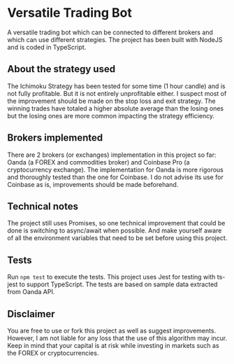 # Versatile Trading Bot

A versatile trading bot which can be connected to different brokers and which can use different strategies. The project has been built with NodeJS and is coded in TypeScript.

## About the strategy used

The Ichimoku Strategy has been tested for some time (1 hour candle) and is not fully profitable. But it is not entirely unprofitable either. I suspect most of the improvement should be made on the stop loss and exit strategy. The winning trades have totaled a higher absolute average than the losing ones but the losing ones are more common impacting the strategy efficiency.

## Brokers implemented

There are 2 brokers (or exchanges) implementation in this project so far: Oanda (a FOREX and commodities broker) and Coinbase Pro (a cryptocurrency exchange). The implementation for Oanda is more rigorous and thoroughly tested than the one for Coinbase. I do not advise its use for Coinbase as is, improvements should be made beforehand.

## Technical notes

The project still uses Promises, so one technical improvement that could be done is switching to async/await when possible. And make yourself aware of all the environment variables that need to be set before using this project.

## Tests

Run `npm test` to execute the tests. This project uses Jest for testing with ts-jest to support TypeScript.
The tests are based on sample data extracted from Oanda API.

## Disclaimer

You are free to use or fork this project as well as suggest improvements. However, I am not liable for any loss that the use of this algorithm may incur. Keep in mind that your capital is at risk while investing in markets such as the FOREX or cryptocurrencies.
